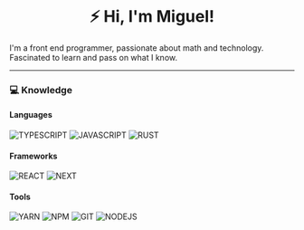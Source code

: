 <h1 align="center">⚡ Hi, I'm Miguel!</h1>

<p align="center>I'm fascinated by technology & web development.</p>
<p align="center>I'm a front end programmer, passionate about math and technology. Fascinated to learn and pass on what I know.</p>

---
### :computer: Knowledge <br />

#### Languages
![TYPESCRIPT](https://img.shields.io/badge/-TYPESCRIPT-05122A?style=for-the-badge&logo=typescript)
![JAVASCRIPT](https://img.shields.io/badge/-JAVASCRIPT-05122A?style=for-the-badge&logo=javascript)
![RUST](https://img.shields.io/badge/-RUST-05122A?style=for-the-badge&logo=rust)

#### Frameworks
![REACT](https://img.shields.io/badge/-REACT-05122A?style=for-the-badge&logo=react)
![NEXT](https://img.shields.io/badge/-NEXT-05122A?style=for-the-badge&logo=next.js)

#### Tools
![YARN](https://img.shields.io/badge/-YARN-05122A?style=for-the-badge&logo=yarn)
![NPM](https://img.shields.io/badge/-NPM-05122A?style=for-the-badge&logo=npm)
![GIT](https://img.shields.io/badge/-GIT-05122A?style=for-the-badge&logo=git)
![NODEJS](https://img.shields.io/badge/-NODEJS-05122A?style=for-the-badge&logo=node.js)

